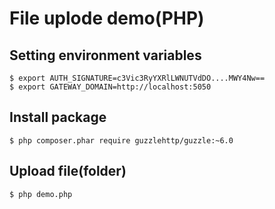 # File uplode demo(PHP)


## Setting environment variables

```shell
$ export AUTH_SIGNATURE=c3Vic3RyYXRlLWNUTVdDO....MWY4Nw==
$ export GATEWAY_DOMAIN=http://localhost:5050
```

## Install package

```shell
$ php composer.phar require guzzlehttp/guzzle:~6.0
```


## Upload file(folder)

```shell
$ php demo.php                                  
```

